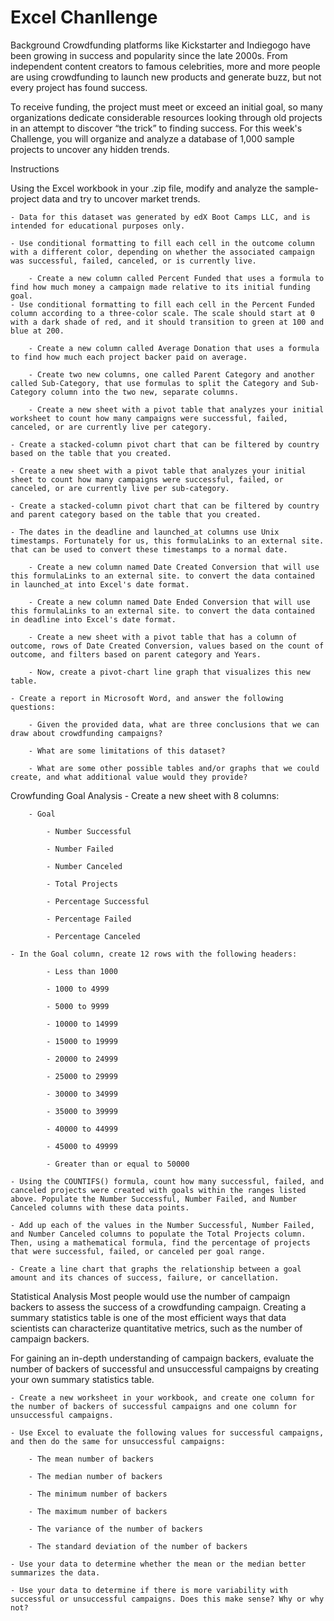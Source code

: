 # Excel Chanllenge

Background
Crowdfunding platforms like Kickstarter and Indiegogo have been growing in success and popularity since the late 2000s. From independent content creators to famous celebrities, more and more people are using crowdfunding to launch new products and generate buzz, but not every project has found success.

To receive funding, the project must meet or exceed an initial goal, so many organizations dedicate considerable resources looking through old projects in an attempt to discover “the trick” to finding success. For this week's Challenge, you will organize and analyze a database of 1,000 sample projects to uncover any hidden trends.





Instructions

Using the Excel workbook in your .zip file, modify and analyze the sample-project data and try to uncover market trends.

	- Data for this dataset was generated by edX Boot Camps LLC, and is intended for educational purposes only.

	- Use conditional formatting to fill each cell in the outcome column with a different color, depending on whether the associated campaign was successful, failed, canceled, or is currently live.

		- Create a new column called Percent Funded that uses a formula to find how much money a campaign made relative to its initial funding goal.
	- Use conditional formatting to fill each cell in the Percent Funded column according to a three-color scale. The scale should start at 0 with a dark shade of red, and it should transition to green at 100 and blue at 200.

		- Create a new column called Average Donation that uses a formula to find how much each project backer paid on average.

		- Create two new columns, one called Parent Category and another called Sub-Category, that use formulas to split the Category and Sub-Category column into the two new, separate columns.
		
		- Create a new sheet with a pivot table that analyzes your initial worksheet to count how many campaigns were successful, failed, canceled, or are currently live per category.

	- Create a stacked-column pivot chart that can be filtered by country based on the table that you created.
	
	- Create a new sheet with a pivot table that analyzes your initial sheet to count how many campaigns were successful, failed, or canceled, or are currently live per sub-category.

	- Create a stacked-column pivot chart that can be filtered by country and parent category based on the table that you created.

	- The dates in the deadline and launched_at columns use Unix timestamps. Fortunately for us, this formulaLinks to an external site. that can be used to convert these timestamps to a normal date.

		- Create a new column named Date Created Conversion that will use this formulaLinks to an external site. to convert the data contained in launched_at into Excel's date format.

		- Create a new column named Date Ended Conversion that will use this formulaLinks to an external site. to convert the data contained in deadline into Excel's date format.
		
		- Create a new sheet with a pivot table that has a column of outcome, rows of Date Created Conversion, values based on the count of outcome, and filters based on parent category and Years.

		- Now, create a pivot-chart line graph that visualizes this new table.

	- Create a report in Microsoft Word, and answer the following questions:

		- Given the provided data, what are three conclusions that we can draw about crowdfunding campaigns?

		- What are some limitations of this dataset?

		- What are some other possible tables and/or graphs that we could create, and what additional value would they provide?
		
		
Crowfunding Goal Analysis
	- Create a new sheet with 8 columns:

		- Goal

			- Number Successful

			- Number Failed

			- Number Canceled

			- Total Projects

			- Percentage Successful

			- Percentage Failed

			- Percentage Canceled

	- In the Goal column, create 12 rows with the following headers:

			- Less than 1000

			- 1000 to 4999

			- 5000 to 9999

			- 10000 to 14999

			- 15000 to 19999

			- 20000 to 24999

			- 25000 to 29999

			- 30000 to 34999

			- 35000 to 39999

			- 40000 to 44999

			- 45000 to 49999

			- Greater than or equal to 50000

	- Using the COUNTIFS() formula, count how many successful, failed, and canceled projects were created with goals within the ranges listed above. Populate the Number Successful, Number Failed, and Number Canceled columns with these data points.

	- Add up each of the values in the Number Successful, Number Failed, and Number Canceled columns to populate the Total Projects column. Then, using a mathematical formula, find the percentage of projects that were successful, failed, or canceled per goal range.

	- Create a line chart that graphs the relationship between a goal amount and its chances of success, failure, or cancellation.
	
Statistical Analysis
Most people would use the number of campaign backers to assess the success of a crowdfunding campaign. Creating a summary statistics table is one of the most efficient ways that data scientists can characterize quantitative metrics, such as the number of campaign backers.

For gaining an in-depth understanding of campaign backers, evaluate the number of backers of successful and unsuccessful campaigns by creating your own summary statistics table.

	- Create a new worksheet in your workbook, and create one column for the number of backers of successful campaigns and one column for unsuccessful campaigns.

	- Use Excel to evaluate the following values for successful campaigns, and then do the same for unsuccessful campaigns:

		- The mean number of backers

		- The median number of backers

		- The minimum number of backers

		- The maximum number of backers

		- The variance of the number of backers

		- The standard deviation of the number of backers

	- Use your data to determine whether the mean or the median better summarizes the data.

	- Use your data to determine if there is more variability with successful or unsuccessful campaigns. Does this make sense? Why or why not?
